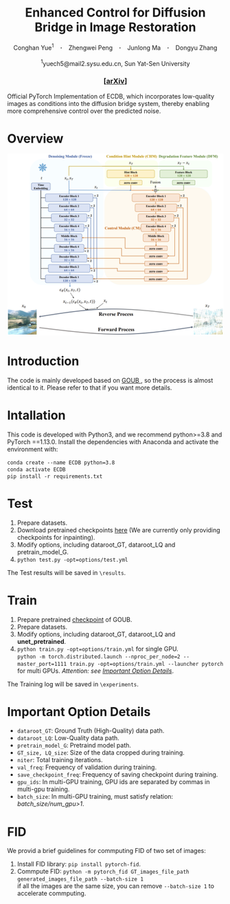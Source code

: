 <h1 align="center"> Enhanced Control for Diffusion Bridge in Image Restoration </h1>

<div align="center">
  Conghan&nbsp;Yue<sup>1</sup></a> &ensp; <b>&middot;</b> &ensp;
  Zhengwei&nbsp;Peng</a> &ensp; <b>&middot;</b> &ensp;
  Junlong&nbsp;Ma</a> &ensp; <b>&middot;</b> &ensp;
  Dongyu&nbsp;Zhang</a>
  <br> <br> 
  <sup>1</sup>yuech5@mail2.sysu.edu.cn, Sun Yat-Sen University
  
</div>
<h3 align="center"> [<a href="">arXiv</a>] </h3>


Official PyTorch Implementation of ECDB, which incorporates low-quality images as conditions into the diffusion bridge system, thereby enabling more comprehensive control over the predicted noise.

# Overview
<div align="center">
    <img src="figs/ECDB.png" alt="Framework">
</div>


# Introduction
The code is mainly developed based on [GOUB ](https://github.com/Hammour-steak/GOUB), so the process is almost identical to it. Please refer to that if you want more details.

# Intallation
This code is developed with Python3, and we recommend python>=3.8 and PyTorch ==1.13.0. Install the dependencies with Anaconda and activate the environment with:

    conda create --name ECDB python=3.8
    conda activate ECDB
    pip install -r requirements.txt

# Test
1. Prepare datasets.
2. Download pretrained checkpoints [here](https://drive.google.com/drive/folders/16xnQypWmmR3lLJBe2uJQmR5WOnh4U7l-?usp=sharing) (We are currently only providing checkpoints for inpainting).
3. Modify options, including dataroot_GT, dataroot_LQ and pretrain_model_G.
4. `python test.py -opt=options/test.yml`

The Test results will be saved in `\results`.

# Train
1. Prepare pretrained [checkpoint](https://drive.google.com/drive/folders/1rxHiZTxNSlvM9VSoRUY_rdoDp8DBbX8C?usp=drive_link) of GOUB.
1. Prepare datasets.
2. Modify options, including dataroot_GT, dataroot_LQ and **unet_pretrained**.
3. `python train.py -opt=options/train.yml` for single GPU.<br> `python -m torch.distributed.launch --nproc_per_node=2 --master_port=1111 train.py -opt=options/train.yml --launcher pytorch` for multi GPUs. *Attention: see [Important Option Details](#important-option-details)*.

The Training log will be saved in `\experiments`.

# Important Option Details
* `dataroot_GT`: Ground Truth (High-Quality) data path.
* `dataroot_LQ`: Low-Quality data path.
* `pretrain_model_G`: Pretraind model path.
* `GT_size, LQ_size`: Size of the data cropped during training.
* `niter`: Total training iterations.
* `val_freq`: Frequency of validation during training.
* `save_checkpoint_freq`: Frequency of saving checkpoint during training.
* `gpu_ids`: In multi-GPU training, GPU ids are separated by commas in multi-gpu training.
* `batch_size`: In multi-GPU training, must satisfy relation: *batch_size/num_gpu>1*.

# FID
We provid a brief guidelines for commputing FID of two set of images:

1. Install FID library: `pip install pytorch-fid`.
2. Commpute FID: `python -m pytorch_fid GT_images_file_path generated_images_file_path --batch-size 1`<br>if all the images are the same size, you can remove `--batch-size 1` to accelerate commputing.